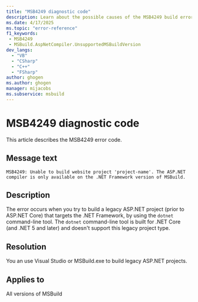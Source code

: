 ```yaml
---
title: "MSB4249 diagnostic code"
description: Learn about the possible causes of the MSB4249 build error, and get troubleshooting tips.
ms.date: 4/17/2025
ms.topic: "error-reference"
f1_keywords:
 - MSB4249
 - MSBuild.AspNetCompiler.UnsupportedMSBuildVersion
dev_langs:
  - "VB"
  - "CSharp"
  - "C++"
  - "FSharp"
author: ghogen
ms.author: ghogen
manager: mijacobs
ms.subservice: msbuild
---
```


# MSB4249 diagnostic code

<!-- :::ErrorDefinitionDescription::: -->
<!-- :::editable-content name="introDescription"::: -->
This article describes the MSB4249 error code.
<!-- :::editable-content-end::: -->

## Message text

`MSB4249: Unable to build website project 'project-name'. The ASP.NET compiler is only available on the .NET Framework version of MSBuild.`

<!-- :::editable-content name="postOutputDescription"::: -->
<!--
{StrBegin="MSB4249: "}
-->
## Description

The error occurs when you try to build a legacy ASP.NET project (prior to ASP.NET Core) that targets the .NET Framework, by using the `dotnet` command-line tool. The `dotnet` command-line tool is built for .NET Core (and .NET 5 and later) and doesn't support this legacy project type.

## Resolution

You an use Visual Studio or MSBuild.exe to build legacy ASP.NET projects.

<!-- :::editable-content-end::: -->
<!-- :::ErrorDefinitionDescription-end::: -->

## Applies to

All versions of MSBuild
